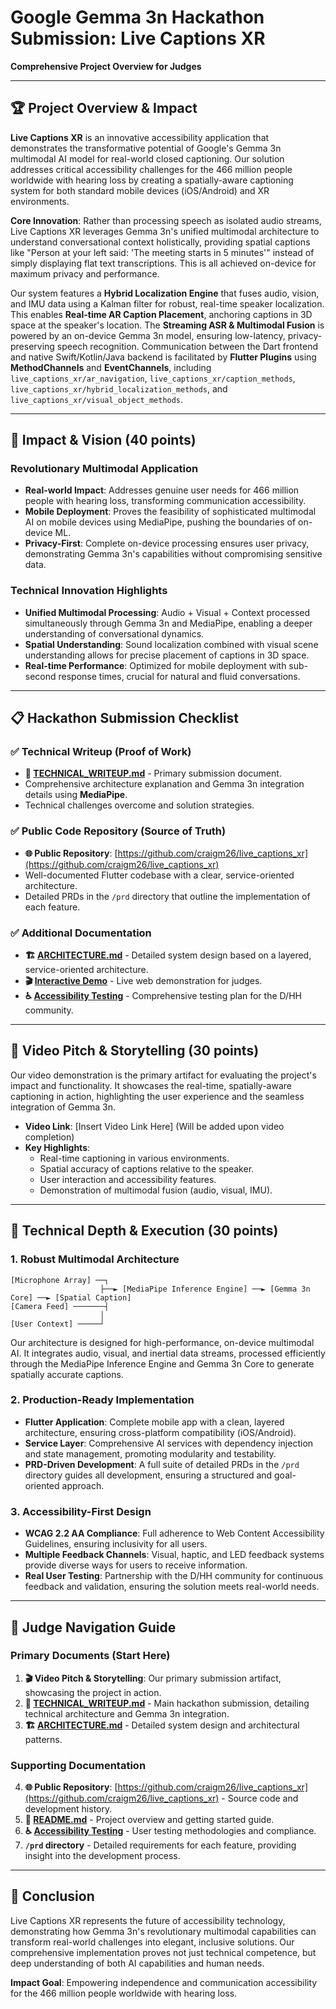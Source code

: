 # Google Gemma 3n Hackathon Submission: Live Captions XR

**Comprehensive Project Overview for Judges**

---

## 🏆 Project Overview & Impact

**Live Captions XR** is an innovative accessibility application that demonstrates the transformative potential of Google's Gemma 3n multimodal AI model for real-world closed captioning. Our solution addresses critical accessibility challenges for the 466 million people worldwide with hearing loss by creating a spatially-aware captioning system for both standard mobile devices (iOS/Android) and XR environments.

**Core Innovation**: Rather than processing speech as isolated audio streams, Live Captions XR leverages Gemma 3n's unified multimodal architecture to understand conversational context holistically, providing spatial captions like "Person at your left said: 'The meeting starts in 5 minutes'" instead of simply displaying flat text transcriptions. This is all achieved on-device for maximum privacy and performance.

Our system features a **Hybrid Localization Engine** that fuses audio, vision, and IMU data using a Kalman filter for robust, real-time speaker localization. This enables **Real-time AR Caption Placement**, anchoring captions in 3D space at the speaker's location. The **Streaming ASR & Multimodal Fusion** is powered by an on-device Gemma 3n model, ensuring low-latency, privacy-preserving speech recognition. Communication between the Dart frontend and native Swift/Kotlin/Java backend is facilitated by **Flutter Plugins** using **MethodChannels** and **EventChannels**, including `live_captions_xr/ar_navigation`, `live_captions_xr/caption_methods`, `live_captions_xr/hybrid_localization_methods`, and `live_captions_xr/visual_object_methods`.



---

## 🧠 Impact & Vision (40 points)

### Revolutionary Multimodal Application
- **Real-world Impact**: Addresses genuine user needs for 466 million people with hearing loss, transforming communication accessibility.
- **Mobile Deployment**: Proves the feasibility of sophisticated multimodal AI on mobile devices using MediaPipe, pushing the boundaries of on-device ML.
- **Privacy-First**: Complete on-device processing ensures user privacy, demonstrating Gemma 3n's capabilities without compromising sensitive data.

### Technical Innovation Highlights
- **Unified Multimodal Processing**: Audio + Visual + Context processed simultaneously through Gemma 3n and MediaPipe, enabling a deeper understanding of conversational dynamics.
- **Spatial Understanding**: Sound localization combined with visual scene understanding allows for precise placement of captions in 3D space.
- **Real-time Performance**: Optimized for mobile deployment with sub-second response times, crucial for natural and fluid conversations.

---

## 📋 Hackathon Submission Checklist

### ✅ Technical Writeup (Proof of Work)
- **📄 [TECHNICAL_WRITEUP.md](TECHNICAL_WRITEUP.md)** - Primary submission document.
- Comprehensive architecture explanation and Gemma 3n integration details using **MediaPipe**.
- Technical challenges overcome and solution strategies.

### ✅ Public Code Repository (Source of Truth)
- **🌐 Public Repository**: [https://github.com/craigm26/live_captions_xr](https://github.com/craigm26/live_captions_xr)
- Well-documented Flutter codebase with a clear, service-oriented architecture.
- Detailed PRDs in the `/prd` directory that outline the implementation of each feature.

### ✅ Additional Documentation
- **🏗️ [ARCHITECTURE.md](ARCHITECTURE.md)** - Detailed system design based on a layered, service-oriented architecture.
- **🎬 [Interactive Demo](web/README.md)** - Live web demonstration for judges.
- **♿ [Accessibility Testing](docs/ACCESSIBILITY_TESTING.md)** - Comprehensive testing plan for the D/HH community.

---

## 🚀 Video Pitch & Storytelling (30 points)

Our video demonstration is the primary artifact for evaluating the project's impact and functionality. It showcases the real-time, spatially-aware captioning in action, highlighting the user experience and the seamless integration of Gemma 3n.

- **Video Link**: [Insert Video Link Here] (Will be added upon video completion)
- **Key Highlights**:
    - Real-time captioning in various environments.
    - Spatial accuracy of captions relative to the speaker.
    - User interaction and accessibility features.
    - Demonstration of multimodal fusion (audio, visual, IMU).

---

## 🎯 Technical Depth & Execution (30 points)

### 1. Robust Multimodal Architecture
```
[Microphone Array] ──┐
                    ├──► [MediaPipe Inference Engine] ──► [Gemma 3n Core] ──► [Spatial Caption]
[Camera Feed] ───────┤
                    │
[User Context] ─────┘
```
Our architecture is designed for high-performance, on-device multimodal AI. It integrates audio, visual, and inertial data streams, processed efficiently through the MediaPipe Inference Engine and Gemma 3n Core to generate spatially accurate captions.

### 2. Production-Ready Implementation
- **Flutter Application**: Complete mobile app with a clean, layered architecture, ensuring cross-platform compatibility (iOS/Android).
- **Service Layer**: Comprehensive AI services with dependency injection and state management, promoting modularity and testability.
- **PRD-Driven Development**: A full suite of detailed PRDs in the `/prd` directory guides all development, ensuring a structured and goal-oriented approach.

### 3. Accessibility-First Design
- **WCAG 2.2 AA Compliance**: Full adherence to Web Content Accessibility Guidelines, ensuring inclusivity for all users.
- **Multiple Feedback Channels**: Visual, haptic, and LED feedback systems provide diverse ways for users to receive information.
- **Real User Testing**: Partnership with the D/HH community for continuous feedback and validation, ensuring the solution meets real-world needs.

---

## 🔗 Judge Navigation Guide

### Primary Documents (Start Here)
1.  **🎬 Video Pitch & Storytelling**: Our primary submission artifact, showcasing the project in action.
2.  **📄 [TECHNICAL_WRITEUP.md](TECHNICAL_WRITEUP.md)** - Main hackathon submission, detailing technical architecture and Gemma 3n integration.
3.  **🏗️ [ARCHITECTURE.md](ARCHITECTURE.md)** - Detailed system design and architectural patterns.

### Supporting Documentation
4.  **🌐 Public Repository**: [https://github.com/craigm26/live_captions_xr](https://github.com/craigm26/live_captions_xr) - Source code and development history.
5.  **📱 [README.md](README.md)** - Project overview and getting started guide.
6.  **♿ [Accessibility Testing](docs/ACCESSIBILITY_TESTING.md)** - User testing methodologies and compliance.
7.  **`/prd` directory** - Detailed requirements for each feature, providing insight into the development process.

---

## 🏅 Conclusion

Live Captions XR represents the future of accessibility technology, demonstrating how Gemma 3n's revolutionary multimodal capabilities can transform real-world challenges into elegant, inclusive solutions. Our comprehensive implementation proves not just technical competence, but deep understanding of both AI capabilities and human needs.

**Impact Goal**: Empowering independence and communication accessibility for the 466 million people worldwide with hearing loss.
